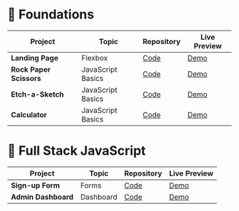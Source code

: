 # 🎈 Foundations

| Project                 | Topic             | Repository                                                                   | Live Preview                                                       |
| ----------------------- | ----------------- | ---------------------------------------------------------------------------- | ------------------------------------------------------------------ |
| **Landing Page**        | Flexbox           | [Code](https://github.com/huynguyen2110/my-odin-project/tree/main/landing-page)  | [Demo](https://huynguyen2110.github.io/my-odin-project/landing-page/index.html)  |
| **Rock Paper Scissors** | JavaScript Basics | [Code](https://github.com/huynguyen2110/my-odin-project/tree/main/rock-paper-scissors)      | [Demo](https://huynguyen2110.github.io/my-odin-project/rock-paper-scissors/index.html)      |
| **Etch-a-Sketch**       | JavaScript Basics | [Code](https://github.com/huynguyen2110/my-odin-project/tree/main/etch-a-sketch) | [Demo](https://huynguyen2110.github.io/my-odin-project/etch-a-sketch/index.html) |
| **Calculator**          | JavaScript Basics | [Code](https://github.com/huynguyen2110/my-odin-project/tree/main/calculator)    | [Demo](https://huynguyen2110.github.io/my-odin-project/calculator/index.html)    |


# 🚀 Full Stack JavaScript

| Project             | Topic     | Repository                                                                         | Live Preview                                                              |
|---------------------|-----------|------------------------------------------------------------------------------------| ------------------------------------------------------------------------- |
| **Sign-up Form**    | Forms     | [Code](https://github.com/huynguyen2110/my-odin-project/tree/main/signup-form)     | [Demo](https://huynguyen2110.github.io/my-odin-project/signup-form/)         |
| **Admin Dashboard** | Dashboard | [Code](https://github.com/huynguyen2110/my-odin-project/tree/main/admin-dashboard) | [Demo](https://huynguyen2110.github.io/my-odin-project/admin-dashboard/)         |
